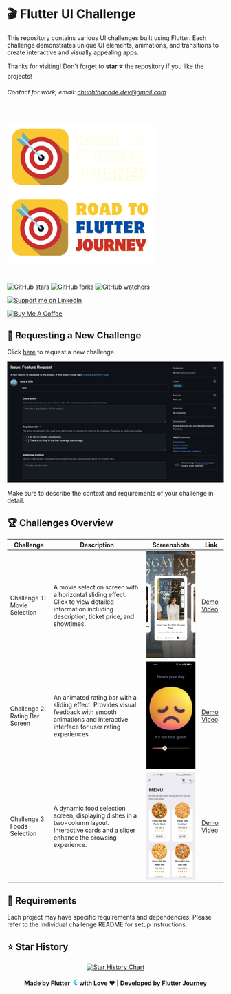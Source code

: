 # 🎬 Flutter UI Challenge

This repository contains various UI challenges built using Flutter. Each challenge demonstrates unique UI elements, animations, and transitions to create interactive and visually appealing apps.

Thanks for visiting! Don't forget to **star ⭐** the repository if you like the projects!

###### Contact for work, email: chunhthanhde.dev@gmail.com

<br>

[![Flutter Journey][logo_black]][flutter_journey_link_black]
[![Flutter Journey][logo_white]][flutter_journey_link_white]

<br>

![GitHub stars](https://img.shields.io/github/stars/Flutter-Journey/Flutter-UI-Challenge?style=social)
![GitHub forks](https://img.shields.io/github/forks/Flutter-Journey/Flutter-UI-Challenge?style=social)
![GitHub watchers](https://img.shields.io/github/watchers/Flutter-Journey/Flutter-UI-Challenge?style=social)

<a href="https://www.linkedin.com/in/chunhthanhde/">
<img src="https://img.shields.io/badge/Support-Recommend%2FEndorse%20me%20on%20Linkedin-blue?style=for-the-badge&logo=linkedin" alt="Support me on LinkedIn" />
</a>

<a href="https://www.buymeacoffee.com/chunhthanhde" target="_blank"><img src="https://www.buymeacoffee.com/assets/img/custom_images/yellow_img.png" alt="Buy Me A Coffee" style="height: 41px !important;width: 174px !important;box-shadow: 0px 3px 2px 0px rgba(190, 190, 190, 0.5) !important;-webkit-box-shadow: 0px 3px 2px 0px rgba(190, 190, 190, 0.5) !important;" ></a>

## 📝 Requesting a New Challenge

Click [here](https://github.com/Flutter-Journey/Flutter-UI-Challenge/issues/new?assignees=&labels=feature&projects=&template=feature_request.yaml&title=feat%3A+) to request a new challenge.

<p align="center">
  <a href="https://github.com/Flutter-Journey/Flutter-UI-Challenge/issues/new?assignees=&labels=feature&projects=&template=feature_request.yaml&title=feat%3A+">
    <img src="media/image/request_challenge.png" alt="Request a new challenge" style="max-height: 350;">
  </a>
</p>


Make sure to describe the context and requirements of your challenge in detail.


## 🏆 Challenges Overview

| Challenge                     | Description                                                                                                                                           | Screenshots                                                                                       | Link                                                                                                   |
| ----------------------------- | ----------------------------------------------------------------------------------------------------------------------------------------------------- | ------------------------------------------------------------------------------------------------- | ------------------------------------------------------------------------------------------------------ |
| Challenge 1: Movie Selection  | A movie selection screen with a horizontal sliding effect. Click to view detailed information including description, ticket price, and showtimes.      | <img src="movie_selection_screen/media/screen1.png" alt="Screen" width="300">                   | [Demo Video](https://youtube.com/shorts/cHObOQJJ9vA)                                                  |
| Challenge 2: Rating Bar Screen| An animated rating bar with a sliding effect. Provides visual feedback with smooth animations and interactive interface for user rating experiences. | <img src="rating_bar_screen/media/screen1.jpg" alt="Screen" width="300">                        | [Demo Video](https://youtube.com/shorts/YF_nQpT840o)                                                  |
| Challenge 3: Foods Selection  | A dynamic food selection screen, displaying dishes in a two-column layout. Interactive cards and a slider enhance the browsing experience.            | <img src="foods_selection_screen/media/screen3.jpg" alt="Screen" width="300">                   | [Demo Video](https://youtube.com/shorts/MxfSHX-cTIU)                                                  |

## 📂 Requirements

Each project may have specific requirements and dependencies. Please refer to the individual challenge README for setup instructions.

## ⭐ Star History

<div align="center">

<a href="https://star-history.com/#Flutter-Journey/Flutter-UI-Challenge&Date">
 <picture>
   <source media="(prefers-color-scheme: dark)" srcset="https://api.star-history.com/svg?repos=Flutter-Journey/Flutter-UI-Challenge&type=Date&theme=dark" />
   <source media="(prefers-color-scheme: light)" srcset="https://api.star-history.com/svg?repos=Flutter-Journey/Flutter-UI-Challenge&type=Date" />
   <img alt="Star History Chart" src="https://api.star-history.com/svg?repos=Flutter-Journey/Flutter-UI-Challenge&type=Date" />
 </picture>
</a>

#### Made by Flutter <img src="https://raw.githubusercontent.com/Flutter-Journey/.github/refs/heads/main/media/flutter_icon.png" height="15"> with Love ❤️ | Developed by [Flutter Journey](https://github.com/Flutter-Journey)

</div>

[logo_black]: https://github.com/Flutter-Journey/.github/raw/main/media/logo_black.png#gh-dark-mode-only
[logo_white]: https://github.com/Flutter-Journey/.github/raw/main/media/logo_white.png#gh-light-mode-only
[flutter_journey_link_white]: https://github.com/Flutter-Journey#gh-light-mode-only
[flutter_journey_link_black]: https://github.com/Flutter-Journey#gh-dark-mode-only



